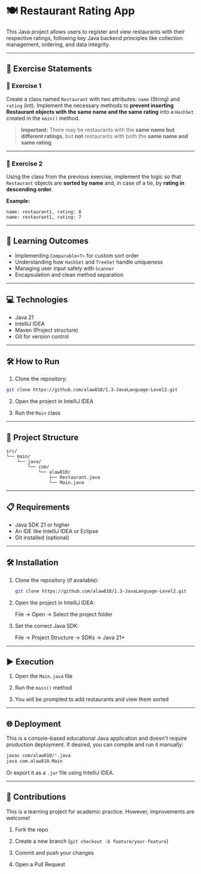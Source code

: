 # 🍽️ Restaurant Rating App

This Java project allows users to register and view restaurants with their respective ratings, following key Java backend principles like collection management, ordering, and data integrity.

---

## 📖 Exercise Statements

### 🧪 Exercise 1

Create a class named `Restaurant` with two attributes: `name` (String) and `rating` (int).
Implement the necessary methods to **prevent inserting Restaurant objects with the same name and the same rating** into a `HashSet` created in the `main()` method.

> **Important:**
> There may be restaurants with the **same name but different ratings**,
> but **not** restaurants with both the **same name and same rating**.

---

### 🧪 Exercise 2

Using the class from the previous exercise, implement the logic so that `Restaurant` objects are **sorted by name** and, in case of a tie, by **rating in descending order**.

**Example:**

```
name: restaurant1, rating: 8  
name: restaurant1, rating: 7
```

---

## 🧠 Learning Outcomes

- Implementing `Comparable<T>` for custom sort order
- Understanding how `HashSet` and `TreeSet` handle uniqueness
- Managing user input safely with `Scanner`
- Encapsulation and clean method separation

---

## 💻 Technologies

- Java 21
- IntelliJ IDEA
- Maven (Project structure)
- Git for version control

---

## 🛠️ How to Run

1. Clone the repository:
```bash
git clone https://github.com/alaw810/1.3-JavaLanguage-Level2.git
```

2. Open the project in IntelliJ IDEA

3. Run the `Main` class

---

## 📁 Project Structure

```
src/
└── main/
    └── java/
        └── com/
            └── alaw810/
                ├── Restaurant.java
                └── Main.java
```

---
## 📋 Requirements

- Java SDK 21 or higher
- An IDE like IntelliJ IDEA or Eclipse
- Git installed (optional)

---

## 🛠️ Installation

1. Clone the repository (if available):

   ```bash
   git clone https://github.com/alaw810/1.3-JavaLanguage-Level2.git

2. Open the project in IntelliJ IDEA:

   File → Open → Select the project folder

3. Set the correct Java SDK:

   File → Project Structure → SDKs → Java 21+

---

## ▶️ Execution

1. Open the `Main.java` file

2. Run the `main()` method

3. You will be prompted to add restaurants and view them sorted

---


## 🌐 Deployment

This is a console-based educational Java application and doesn't require production deployment.
If desired, you can compile and run it manually:

```bash
javac com/alaw810/*.java
java com.alaw810.Main
```

Or export it as a `.jar` file using IntelliJ IDEA.

---

## 🤝 Contributions

This is a learning project for academic practice.
However, improvements are welcome!

1. Fork the repo

2. Create a new branch (`git checkout -b feature/your-feature`)

3. Commit and push your changes

4. Open a Pull Request
